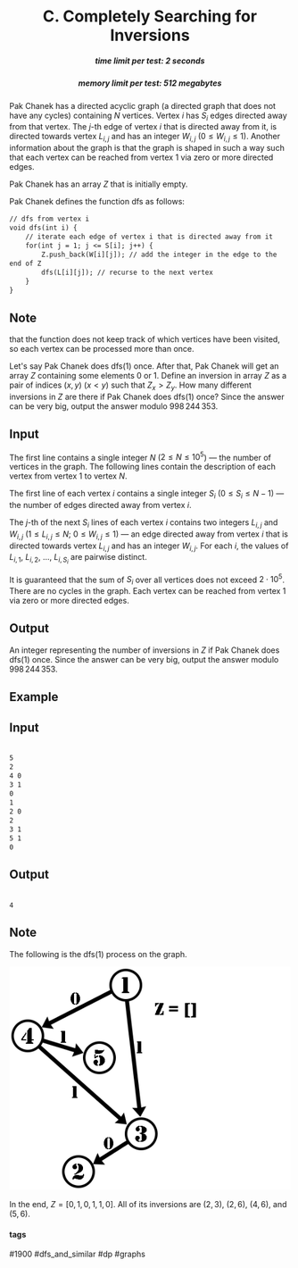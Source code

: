 <h1 style='text-align: center;'> C. Completely Searching for Inversions</h1>

<h5 style='text-align: center;'>time limit per test: 2 seconds</h5>
<h5 style='text-align: center;'>memory limit per test: 512 megabytes</h5>

Pak Chanek has a directed acyclic graph (a directed graph that does not have any cycles) containing $N$ vertices. Vertex $i$ has $S_i$ edges directed away from that vertex. The $j$-th edge of vertex $i$ that is directed away from it, is directed towards vertex $L_{i,j}$ and has an integer $W_{i,j}$ ($0\leq W_{i,j}\leq1$). Another information about the graph is that the graph is shaped in such a way such that each vertex can be reached from vertex $1$ via zero or more directed edges.

Pak Chanek has an array $Z$ that is initially empty.

Pak Chanek defines the function dfs as follows:


```
// dfs from vertex i  
void dfs(int i) {  
    // iterate each edge of vertex i that is directed away from it  
    for(int j = 1; j <= S[i]; j++) {  
        Z.push_back(W[i][j]); // add the integer in the edge to the end of Z  
        dfs(L[i][j]); // recurse to the next vertex  
    }  
}  

```
## Note

 that the function does not keep track of which vertices have been visited, so each vertex can be processed more than once.

Let's say Pak Chanek does dfs(1) once. After that, Pak Chanek will get an array $Z$ containing some elements $0$ or $1$. Define an inversion in array $Z$ as a pair of indices $(x, y)$ ($x < y$) such that $Z_x > Z_y$. How many different inversions in $Z$ are there if Pak Chanek does dfs(1) once? Since the answer can be very big, output the answer modulo $998\,244\,353$.

## Input

The first line contains a single integer $N$ ($2 \leq N \leq 10^5$) — the number of vertices in the graph. The following lines contain the description of each vertex from vertex $1$ to vertex $N$.

The first line of each vertex $i$ contains a single integer $S_i$ ($0 \leq S_i \leq N-1$) — the number of edges directed away from vertex $i$.

The $j$-th of the next $S_i$ lines of each vertex $i$ contains two integers $L_{i,j}$ and $W_{i,j}$ ($1 \leq L_{i,j} \leq N$; $0 \leq W_{i,j} \leq 1$) — an edge directed away from vertex $i$ that is directed towards vertex $L_{i,j}$ and has an integer $W_{i,j}$. For each $i$, the values of $L_{i,1}$, $L_{i,2}$, ..., $L_{i,S_i}$ are pairwise distinct. 

It is guaranteed that the sum of $S_i$ over all vertices does not exceed $2 \cdot 10^5$. There are no cycles in the graph. Each vertex can be reached from vertex $1$ via zero or more directed edges.

## Output

An integer representing the number of inversions in $Z$ if Pak Chanek does dfs(1) once. Since the answer can be very big, output the answer modulo $998\,244\,353$.

## Example

## Input


```

5
2
4 0
3 1
0
1
2 0
2
3 1
5 1
0

```
## Output


```

4

```
## Note

The following is the dfs(1) process on the graph.

 ![](images/d848780b617784afef56e4a13bf6ef945dc72325.png)

In the end, $Z=[0,1,0,1,1,0]$. All of its inversions are $(2,3)$, $(2,6)$, $(4,6)$, and $(5,6)$.



#### tags 

#1900 #dfs_and_similar #dp #graphs 